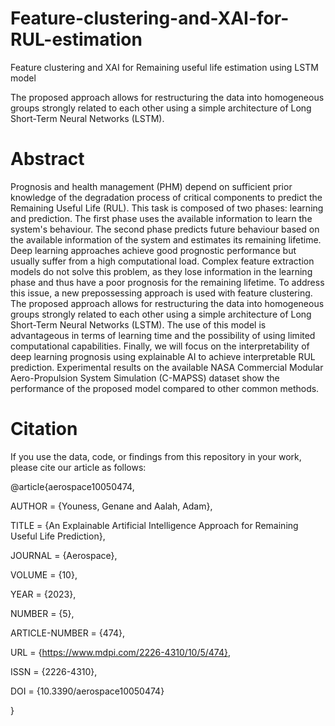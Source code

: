 # Feature-clustering-and-XAI-for-RUL-estimation
Feature clustering and XAI for Remaining useful life estimation using LSTM model

The proposed approach allows for restructuring the data into homogeneous groups strongly related to each other using a simple architecture of Long Short-Term Neural Networks (LSTM).


# Abstract
Prognosis and health management (PHM) depend on sufficient prior knowledge of the degradation process of critical components to predict the Remaining Useful Life (RUL).
This task is composed of two phases: learning and prediction. The first phase uses the available information to learn the system's behaviour. The second phase predicts future behaviour based on the available information of the system and estimates its remaining lifetime. Deep learning approaches achieve good prognostic performance but usually suffer from a high computational load. Complex feature extraction models do not solve this problem, as they lose information in the learning phase and thus have a poor prognosis for the remaining lifetime. To address this issue, a new prepossessing approach is used with feature clustering. The proposed approach allows for restructuring the data into homogeneous groups strongly related to each other using a simple architecture of Long Short-Term Neural Networks (LSTM). The use of this model is advantageous in terms of learning time and the possibility of using limited computational capabilities. Finally, we will focus on the interpretability of deep learning prognosis using explainable AI to achieve interpretable RUL prediction. 
Experimental results on the available NASA Commercial Modular Aero-Propulsion System Simulation (C-MAPSS) dataset show the performance of the proposed model compared to other common methods.


# Citation

If you use the data, code, or findings from this repository in your work, please cite our article as follows:

@article{aerospace10050474,

AUTHOR = {Youness, Genane and Aalah, Adam},

TITLE = {An Explainable Artificial Intelligence Approach for Remaining Useful Life Prediction},

JOURNAL = {Aerospace},

VOLUME = {10},

YEAR = {2023},

NUMBER = {5},

ARTICLE-NUMBER = {474},

URL = {https://www.mdpi.com/2226-4310/10/5/474},

ISSN = {2226-4310},

DOI = {10.3390/aerospace10050474}

}
